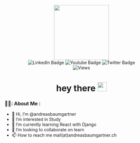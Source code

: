 
<div id="header" align="center">
  <img src="https://media.giphy.com/media/2IudUHdI075HL02Pkk/giphy.gif" width="180"/>

<div id="badges" padding/="40px">
  <img src="https://img.shields.io/badge/LinkedIn-blue?style=for-the-badge&logo=linkedin&logoColor=white" alt="LinkedIn Badge"/>
  <img src="https://img.shields.io/badge/YouTube-red?style=for-the-badge&logo=youtube&logoColor=white" alt="Youtube Badge"/>
  <img src="https://img.shields.io/badge/Twitter-blue?style=for-the-badge&logo=twitter&logoColor=white" alt="Twitter Badge"/>

</div>
  <img src="https://komarev.com/ghpvc/?username=andreasbaumgartner" alt="Views"/>
  <h1>
  hey there
  <img src="https://media.giphy.com/media/hvRJCLFzcasrR4ia7z/giphy.gif" width="30px"/>
</h1>
</div>


### 👨‍💻: About Me :
- 👋 Hi, I’m @andreasbaumgartner
- 👀 I’m interested in Study 
- 🌱 I’m currently learning React with Django
- 💞️ I’m looking to collaborate on learn
- 📫 How to reach me mail(at)andreasbaumgartner.ch

<!---
andreasbaumgartner/andreasbaumgartner is a ✨ special ✨ repository because its `README.md` (this file) appears on your GitHub profile.
You can click the Preview link to take a look at your changes.
--->

